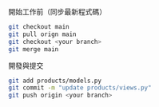 開始工作前（同步最新程式碼）
```bash
git checkout main
git pull orign main
git checkout <your branch>
git merge main
```

開發與提交
```bash
git add products/models.py
git commit -m "update products/views.py"
git push origin <your branch>

